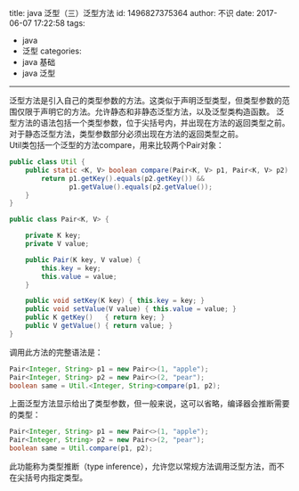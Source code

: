 title: java 泛型（三）泛型方法
id: 1496827375364
author: 不识
date: 2017-06-07 17:22:58
tags:
  - java
  - 泛型
categories:
  - java 基础
  - java 泛型
---



泛型方法是引入自己的类型参数的方法。这类似于声明泛型类型，但类型参数的范围仅限于声明它的方法。允许静态和非静态泛型方法，以及泛型类构造函数。
泛型方法的语法包括一个类型参数，位于尖括号内，并出现在方法的返回类型之前。对于静态泛型方法，类型参数部分必须出现在方法的返回类型之前。   
Util类包括一个泛型的方法compare，用来比较两个Pair对象：   
```java
public class Util {
    public static <K, V> boolean compare(Pair<K, V> p1, Pair<K, V> p2) {
        return p1.getKey().equals(p2.getKey()) &&
               p1.getValue().equals(p2.getValue());
    }
}

public class Pair<K, V> {

    private K key;
    private V value;

    public Pair(K key, V value) {
        this.key = key;
        this.value = value;
    }

    public void setKey(K key) { this.key = key; }
    public void setValue(V value) { this.value = value; }
    public K getKey()   { return key; }
    public V getValue() { return value; }
}
```

调用此方法的完整语法是：
```java
Pair<Integer, String> p1 = new Pair<>(1, "apple");
Pair<Integer, String> p2 = new Pair<>(2, "pear");
boolean same = Util.<Integer, String>compare(p1, p2);
```
上面泛型方法显示给出了类型参数，但一般来说，这可以省略，编译器会推断需要的类型：
```java
Pair<Integer, String> p1 = new Pair<>(1, "apple");
Pair<Integer, String> p2 = new Pair<>(2, "pear");
boolean same = Util.compare(p1, p2);
```
此功能称为类型推断（type inference），允许您以常规方法调用泛型方法，而不在尖括号内指定类型。   
